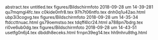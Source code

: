 abstract.tex
untitled.tex
figures/Bildschirmfoto 2018-09-28 um 14-39-281
qu7mqmgi4fc.tex
c0kide0nfr8.tex
97h7t06ntfo.tex
dnh0q1u42ao.html
ubp3i3cogvg.tex
figures/Bildschirmfoto 2018-09-28 um 14-35-34
ftdccttnuac.html
gs79oemstso.tex
tdqff4lcr24.html
a788pn7bdrg.tex
ri0ve6ub0dg.tex
figures/Bildschirmfoto 2018-09-28 um 14-43-51
usetfg0n6j4.tex
dbddh8eceks.html
frnpn39eg14.tex
hh9nhru8thg.html